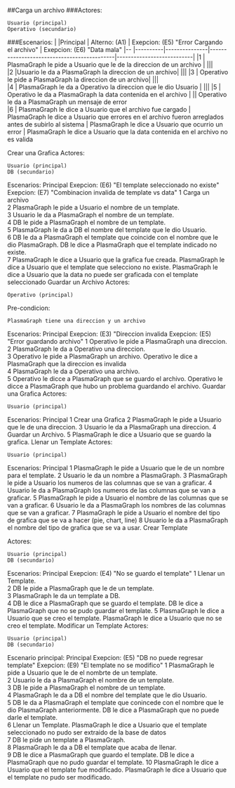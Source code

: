 ##Carga un archivo
###Actores:

    Usuario (principal)
    Operativo (secundario)

###Escenarios:
|	|Principal |	Alterno: (A1) |	Exepcion: (E5) "Error Cargando el archivo" |	Exepcion: (E6) "Data mala"
|--	|----------|---------------|--------------------------------------------|---------------------------|
|1 |	PlasmaGraph le pide a Usuario que le de la direccion de un archivo |	|||		
|2 	|Usuario le da a PlasmaGraph la direccion de un archivo| 			|||
|3 |	Operativo le pide a PlasmaGraph la direccion de un archivo| 	|||		
|4 |	PlasmaGraph le da a Operativo la direccion que le dio Usuario |		|||	
|5 |	Operativo le da a PlasmaGraph la data contenida en el archivo |	||	Operativo le da a PlasmaGraph un mensaje de error 	
|6 |	PlasmaGraph le dice a Usuario que el archivo fue cargado |	PlasmaGraph le dice a Usuario que errores en el archivo fueron arreglados antes de subirlo al sistema |	PlasmaGraph le dice a Usuario que ocurrio un error |	PlasmaGraph le dice a Usuario que la data contenida en el archivo no es valida

Crear una Grafica
Actores:

    Usuario (principal)
    DB (secundario)

Escenarios:
	Principal 	Exepcion: (E6) "El template seleccionado no existe" 	Exepcion: (E7) "Combinacion invalida de template vs data"
1 	Carga un archivo 		
2 	PlasmaGraph le pide a Usuario el nombre de un template. 		
3 	Usuario le da a PlasmaGraph el nombre de un template. 		
4 	DB le pide a PlasmaGraph el nombre de un template. 		
5 	PlasmaGraph le da a DB el nombre del template que le dio Usuario. 		
6 	DB le da a PlasmaGraph el template que coincide con el nombre que le dio PlasmaGraph. 	DB le dice a PlasmaGraph que el template indicado no existe. 	
7 	PlasmaGraph le dice a Usuario que la grafica fue creada. 	PlasmaGraph le dice a Usuario que el template que selecciono no existe. 	PlasmaGraph le dice a Usuario que la data no puede ser graficada con el template seleccionado
Guardar un Archivo
Actores:

    Operativo (principal)

Pre-condicion:

    PlasmaGraph tiene una direccion y un archivo

Escenarios:
	Principal 	Exepcion: (E3) "Direccion invalida 	Exepcion: (E5) "Error guardando archivo"
1 	Operativo le pide a PlasmaGraph una direccion. 		
2 	PlasmaGraph le da a Operativo una direccion. 		
3 	Operativo le pide a PlasmaGraph un archivo. 	Operativo le dice a PlasmaGraph que la direccion es invalida 	
4 	PlasmaGraph le da a Operativo una archivo. 		
5 	Operativo le dicce a PlasmaGraph que se guardo el archivo. 		Operativo le dicce a PlasmaGraph que hubo un problema guardando el archivo.
Guardar una Grafica
Actores:

    Usuario (principal)

Escenarios:
	Principal
1 	Crear una Grafica
2 	PlasmaGraph le pide a Usuario que le de una direccion.
3 	Usuario le da a PlasmaGraph una direccion.
4 	Guardar un Archivo.
5 	PlasmaGraph le dice a Usuario que se guardo la grafica.
Llenar un Template
Actores:

    Usuario (principal)

Escenarios:
	Principal
1 	PlasmaGraph le pide a Usuario que le de un nombre para el template.
2 	Usuario le da un nombre a PlasmaGraph.
3 	PlasmaGraph le pide a Usuario los numeros de las columnas que se van a graficar.
4 	Usuario le da a PlasmaGraph los numeros de las columnas que se van a graficar.
5 	PlasmaGraph le pide a Usuario el nombre de las columnas que se van a graficar.
6 	Usuario le da a PlasmaGraph los nombres de las columnas que se van a graficar.
7 	PlasmaGraph le pide a Usuario el nombre del tipo de grafica que se va a hacer (pie, chart, line)
8 	Usuario le da a PlasmaGraph el nombre del tipo de grafica que se va a usar.
Crear Template

Actores:

    Usuario (principal)
    DB (secundario)

Escenarios:
	Principal 	Exepcion: (E4) "No se guardo el template"
1 	Llenar un Template. 	
2 	DB le pide a PlasmaGraph que le de un template. 	
3 	PlasmaGraph le da un template a DB. 	
4 	DB le dice a PlasmaGraph que se guardo el template. 	DB le dice a PlasmaGraph que no se pudo guardar el template.
5 	PlasmaGraph le dice a Usuario que se creo el template. 	PlasmaGraph le dice a Usuario que no se creo el template.
Modificar un Template
Actores:

    Usuario (principal)
    DB (secundario)

Escenario principal:
	Principal 	Exepcion: (E5) "DB no puede regresar template" 	Exepcion: (E9) "El template no se modifico"
1 	PlasmaGraph le pide a Usuario que le de el nombrte de un template. 		
2 	Usuario le da a PlasmaGraph el nombre de un template. 		
3 	DB le pide a PlasmaGraph el nombre de un template. 		
4 	PlasmaGraph le da a DB el nombre del template que le dio Usuario. 		
5 	DB le da a PlasmaGraph el template que conincede con el nombre que le dio PlasmaGraph anteriormente. 	DB le dice a PlasmaGraph que no puede darle el template. 	
6 	Llenar un Template. 	PlasmaGraph le dice a Usuario que el template seleccionado no pudo ser extraido de la base de datos 	
7 	DB le pide un template a PlasmaGraph. 		
8 	PlasmaGraph le da a DB el template que acaba de llenar. 		
9 	DB le dice a PlasmaGraph que guardo el template. 		DB le dice a PlasmaGraph que no pudo guardar el template.
10 	PlasmaGraph le dice a Usuario que el template fue modificado. 		PlasmaGraph le dice a Usuario que el template no pudo ser modificado.
